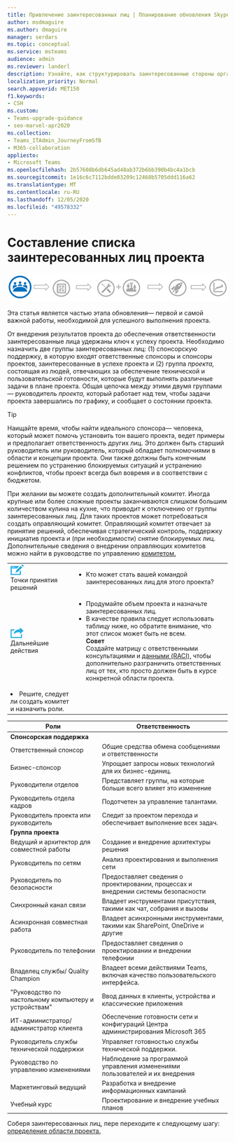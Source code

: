 ```yaml
---
title: Привлечение заинтересованных лиц | Планирование обновления Skype для бизнеса до Teams
author: msdmaguire
ms.author: dmaguire
manager: serdars
ms.topic: conceptual
ms.service: msteams
audience: admin
ms.reviewer: landerl
description: Узнайте, как структурировать заинтересованные стороны организации, чтобы обеспечить успешное обновление Microsoft Teams.
localization_priority: Normal
search.appverid: MET150
f1.keywords:
- CSH
ms.custom:
- Teams-upgrade-guidance
- seo-marvel-apr2020
ms.collection:
- Teams_ITAdmin_JourneyFromSfB
- M365-collaboration
appliesto:
- Microsoft Teams
ms.openlocfilehash: 2b57608b6db645ad48ab372b6bb390b4bc4a1bcb
ms.sourcegitcommit: 1e16c6c7112bdde03209c12468b5705ddd116a62
ms.translationtype: MT
ms.contentlocale: ru-RU
ms.lasthandoff: 12/05/2020
ms.locfileid: "49578332"
---
```

# <a name="enlist-your-project-stakeholders"></a>Составление списка заинтересованных лиц проекта

![Иллюстрация, показывающая состояние заинтересованных лиц по пути обновления](media/upgrade-banner-stakeholders.png "Этапы пути обновления с акцентом на сборе группы заинтересованных лиц проекта")

Эта статья является частью этапа обновления— первой и самой важной работы, необходимой для успешного выполнения проекта.

От внедрения результатов проекта до обеспечения ответственности заинтересованные лица удержаны ключ к успеху проекта. Необходимо назначить две группы заинтересованных лиц: (1)  спонсорскую поддержку, в которую входят ответственные спонсоры и спонсоры проектов, заинтересованные в успехе проекта и (2) группа _проекта,_ состоящая из людей, отвечающих за обеспечение технической и пользовательской готовности, которые будут выполнять различные задачи в плане проекта. Общая цепочка между этими двумя группами — руководитель _проекта,_ который работает над тем, чтобы задачи проекта завершались по графику, и сообщает о состоянии проекта.

> [!Tip]
> Наищайте время, чтобы найти идеального спонсора— человека, который может помочь установить тон вашего проекта, ведет примеры и предполагает ответственность других лиц. Это должен быть старший руководитель или руководитель, который обладает полномочиями в области и концепции проекта. Они также должны быть конечным решением по устранению блокируемых ситуаций и устранению конфликтов, чтобы проект всегда был вовремя и в соответствии с бюджетом.

При желании вы можете создать дополнительный комитет. Иногда крупные или более сложные проекты заканчиваются слишком большим количеством кулина на кухне, что приводит к отключению от группы заинтересованных лиц. Для таких проектов может потребоваться создать оправляющий комитет. Оправляющий комитет отвечает за принятие решений, обеспечивая стратегический контроль, поддержку инициатив проекта и (при необходимости) снятие блокируемых лиц. Дополнительные сведения о внедрении оправляющих комитетов можно найти в руководстве по управлению [комитетом.](https://aka.ms/SteeringCommittee)

| | |
|---|---|
| ![Значок, изображающий точки принятия решений](media/audio_conferencing_image7.png) <br/>Точки принятия решений | <ul><li>Кто может стать вашей командой заинтересованных лиц для этого проекта?</li></ul> |
| ![Значок, изображающий дальнейшие действия](media/audio_conferencing_image9.png)<br/>Дальнейшие действия | <ul><li>Продумайте объем проекта и назначьте заинтересованных лиц.</li><li>В качестве правила следует использовать таблицу ниже, но обратите внимание, что этот список может быть не всем.<br><strong>Совет</strong><br>Создайте матрицу с ответственными консультациями и [данными (RACI),](https://en.wikipedia.org/wiki/Responsibility_assignment_matrix) чтобы дополнительно разграничить ответственных лиц от тех, кто просто должен быть в курсе конкретной области проекта.</li> |
| <li>Решите, следует ли создать комитет и назначить роли.</li></ul> | |

| Роли | Ответственность |
|---|---|
| **Спонсорская поддержка** | |
| Ответственный спонсор | Общие средства обмена сообщениями и ответственности |
| Бизнес-спонсор | Упрощает запросы новых технологий для их бизнес-единиц. |
| Руководители отделов | Представляет группы, на которые больше всего влияет это изменение |
| Руководитель отдела кадров | Подотчетен за управление талантами. |
| Руководитель проекта или руководитель | Следит за проектом перехода и обеспечивает выполнение всех задач. |
| **Группа проекта** | |
| Ведущий и архитектор для совместной работы | Создание и внедрение архитектуры решения |
| Руководитель по сетям | Анализ проектирования и выполнения сети |
| Руководитель по безопасности | Предоставляет сведения о проектировании, процессах и внедрении системы безопасности |
| Синхронный канал связи | Владеет инструментами присутствия, такими как чат, собрания и вызовы |
| Асинхронная совместная работа | Владеет асинхронными инструментами, такими как SharePoint, OneDrive и другие |
| Руководитель по телефонии | Предоставляет сведения о проектировании и внедрении телефонии |
| Владелец службы/ Quality Champion | Владеет всеми действиями Teams, включая качество пользовательского интерфейса. |
| "Руководство по настольному компьютеру и устройствам" | Ввод данных в клиенты, устройства и классические приложения |
| ИТ-администратор/администратор клиента | Обеспечение готовности сети и конфигураций Центра администрирования Microsoft 365 |
| Руководитель службы технической поддержки | Управляет готовностью службы технической поддержки. |
| Руководство по управлению изменениями | Наблюдение за программой управления изменениями пользователей и их внедрения |
| Маркетинговый ведущий | Разработка и внедрение информационных кампаний |
| Учебный курс | Проектирование и внедрение учебных планов |

Соберя заинтересованных лиц, пере переходите к следующему шагу: [определение области проекта.](https://aka.ms/SkypetoTeams-Scope)
